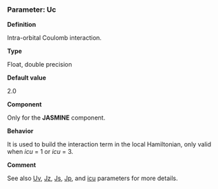 ### Parameter: Uc

**Definition**

Intra-orbital Coulomb interaction.

**Type**

Float, double precision

**Default value**

2.0

**Component**

Only for the **JASMINE** component.

**Behavior**

It is used to build the interaction term in the local Hamiltonian, only valid when *icu* = 1 or *icu* = 3.

**Comment**

See also [Uv](p_uv.md), [Jz](p_jz.md), [Js](p_js.md), [Jp](p_jp.md), and [icu](p_icu.md) parameters for more details.